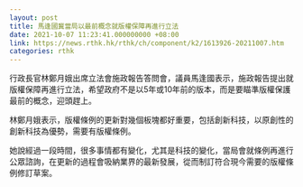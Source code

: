 ```yaml
---
layout: post
title: 馬逢國冀當局以最前概念就版權保障再進行立法
date: 2021-10-07 11:23:41.000000000 +08:00
link: https://news.rthk.hk/rthk/ch/component/k2/1613926-20211007.htm
categories: rthk
---
```


行政長官林鄭月娥出席立法會施政報告答問會，議員馬逢國表示，施政報告提出就版權保障再進行立法，希望政府不是以5年或10年前的版本，而是要瞄準版權保護最前的概念，迎頭趕上。

林鄭月娥表示，版權條例的更新對幾個板塊都好重要，包括創新科技，以原創性的創新科技為優勢，需要有版權條例。

她說經過一段時間，很多事情都有變化，尤其是科技的變化，當局會就條例再進行公眾諮詢，在更新的過程會吸納業界的最新發展，從而制訂符合現今需要的版權條例修訂草案。
